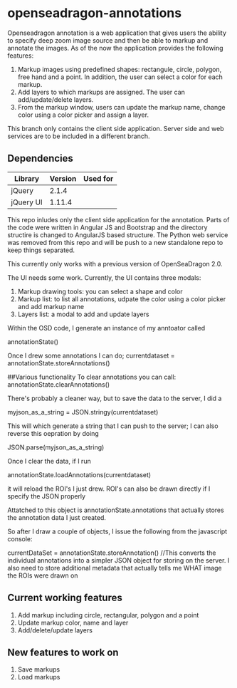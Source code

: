 openseadragon-annotations
=========================

Openseadragon annotation is a web application that gives users the ability to specify deep zoom image source and then be able to markup and annotate the images. As of the now the application provides the following features:

1. Markup images using predefined shapes: rectangule, circle, polygon, free hand and a point. In addition, the user can select a color for each markup.
2. Add layers to which markups are assigned. The user can add/update/delete layers.
3. From the markup window, users can update the markup name, change color using a color picker and assign a layer.

This branch only contains the client side application. Server side and web services are to be included in a different branch.

Dependencies
--------------------------
|Library| Version | Used for|
|-------|---------|---------|
|jQuery |2.1.4    |         |
|jQuery UI|1.11.4| |

 
This repo inludes only the client side application for the annotation. Parts of the code were written in Angular JS and Bootstrap and the directory structire is changed to AngularJS based structure. The Python web service was removed from this repo and will be push to a new standalone repo to keep things separated.

This currently only works with a previous version of OpenSeaDragon 2.0.

The UI needs some work. Currently, the UI contains three modals:

1. Markup drawing tools: you can select a shape and color
2. Markup list: to list all annotations, udpate the color using a color picker and add markup name
3. Layers list: a modal to add and update layers

Within the OSD code, I generate an instance of my anntoator called

annotationState()


Once I drew some annotations I can do;
currentdataset = annotationState.storeAnnotations()

##Various functionality
To clear annotations you can call:
annotationState.clearAnnotations()

There's probably a cleaner way, but to save the data to the server, I did a 

myjson_as_a_string = JSON.stringy(currentdataset) 

This will which generate a string that I can push to the server;  I can also reverse this oepration by doing

JSON.parse(myjson_as_a_string)


Once I clear the data, if I run

annotationState.loadAnnotations(currentdataset)

it will reload the ROI's I just drew.  ROI's can also be drawn directly if I specify the JSON properly

Attatched to this object is annotationState.annotations that actually stores the annotation data I just created.

So after I draw a couple of objects, I issue the following from the javascript console:

currentDataSet = annotationState.storeAnnotation()
//This converts the individual annotations into a simpler JSON object for storing on the server.  I also need  to store additional metadata that actually tells me WHAT image the ROIs were drawn on

Current working features
---------------------------
1. Add markup including circle, rectangular, polygon and a point
2. Update markup color, name and layer
3. Add/delete/update layers

New features to work on
---------------------------
1. Save markups
2. Load markups
